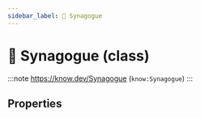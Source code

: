 ```yaml
---
sidebar_label: 🕍 Synagogue
---
```


# 🕍 Synagogue (class)

:::note
https://know.dev/Synagogue
(`know:Synagogue`)
:::

## Properties
